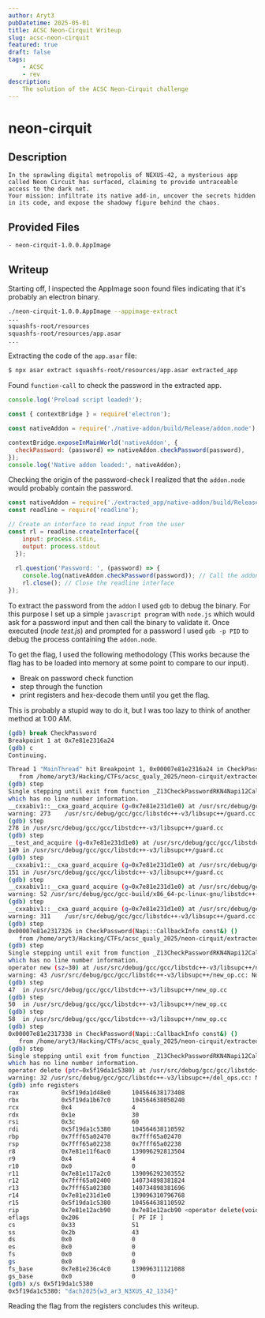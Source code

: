 ```yaml
---
author: Aryt3
pubDatetime: 2025-05-01
title: ACSC Neon-Cirquit Writeup
slug: acsc-neon-cirquit
featured: true
draft: false
tags:
    - ACSC
    - rev
description:
    The solution of the ACSC Neon-Cirquit challenge
---
```


# neon-cirquit 

## Description
```
In the sprawling digital metropolis of NEXUS-42, a mysterious app called Neon Circuit has surfaced, claiming to provide untraceable access to the dark net. 
Your mission: infiltrate its native add-in, uncover the secrets hidden in its code, and expose the shadowy figure behind the chaos.
```

## Provided Files
```
- neon-cirquit-1.0.0.AppImage
```

## Writeup

Starting off, I inspected the AppImage soon found files indicating that it's probably an electron binary. <br/>
```sh
./neon-cirquit-1.0.0.AppImage --appimage-extract
...
squashfs-root/resources
squashfs-root/resources/app.asar
...
```

Extracting the code of the `app.asar` file: <br/>
```sh
$ npx asar extract squashfs-root/resources/app.asar extracted_app
```

Found `function-call` to check the password in the extracted app.
```js
console.log('Preload script loaded!');

const { contextBridge } = require('electron');

const nativeAddon = require('./native-addon/build/Release/addon.node');

contextBridge.exposeInMainWorld('nativeAddon', {
  checkPassword: (password) => nativeAddon.checkPassword(password),
});
console.log('Native addon loaded:', nativeAddon);
```

Checking the origin of the password-check I realized that the `addon.node` would probably contain the password. <br/>
```js
const nativeAddon = require('./extracted_app/native-addon/build/Release/addon.node');
const readline = require('readline');

// Create an interface to read input from the user
const rl = readline.createInterface({
    input: process.stdin,
    output: process.stdout
  });
  
  rl.question('Password: ', (password) => {
    console.log(nativeAddon.checkPassword(password)); // Call the addon function
    rl.close(); // Close the readline interface
});
```

To extract the password from the `addon` I used `gdb` to debug the binary. 
For this purpose I set up a simple `javascript program` with `node.js` which would ask for a password input and then call the binary to validate it. 
Once executed (*node test.js*) and prompted for a password I used `gdb -p PID` to debug the process containing the `addon.node`. <br/>

To get the flag, I used the following methodology (This works because the flag has to be loaded into memory at some point to compare to our input). <br/> 
- Break on password check function <br/>
- step through the function <br/>
- print registers and hex-decode them until you get the flag. <br/>

This is probably a stupid way to do it, but I was too lazy to think of another method at 1:00 AM. <br/>
```sh
(gdb) break CheckPassword
Breakpoint 1 at 0x7e81e2316a24
(gdb) c
Continuing.

Thread 1 "MainThread" hit Breakpoint 1, 0x00007e81e2316a24 in CheckPassword(Napi::CallbackInfo const&) ()
   from /home/aryt3/Hacking/CTFs/acsc_qualy_2025/neon-cirquit/extracted_app/native-addon/build/Release/addon.node
(gdb) step
Single stepping until exit from function _Z13CheckPasswordRKN4Napi12CallbackInfoE,
which has no line number information.
__cxxabiv1::__cxa_guard_acquire (g=0x7e81e231d1e0) at /usr/src/debug/gcc/gcc/libstdc++-v3/libsupc++/guard.cc:273
warning: 273	/usr/src/debug/gcc/gcc/libstdc++-v3/libsupc++/guard.cc: No such file or directory
(gdb) step
278	in /usr/src/debug/gcc/gcc/libstdc++-v3/libsupc++/guard.cc
(gdb) step
__test_and_acquire (g=0x7e81e231d1e0) at /usr/src/debug/gcc/gcc/libstdc++-v3/libsupc++/guard.cc:149
149	in /usr/src/debug/gcc/gcc/libstdc++-v3/libsupc++/guard.cc
(gdb) step
__cxxabiv1::__cxa_guard_acquire (g=0x7e81e231d1e0) at /usr/src/debug/gcc/gcc/libstdc++-v3/libsupc++/guard.cc:151
151	in /usr/src/debug/gcc/gcc/libstdc++-v3/libsupc++/guard.cc
(gdb) step
__cxxabiv1::__cxa_guard_acquire (g=0x7e81e231d1e0) at /usr/src/debug/gcc/gcc-build/x86_64-pc-linux-gnu/libstdc++-v3/include/ext/atomicity.h:52
warning: 52	/usr/src/debug/gcc/gcc-build/x86_64-pc-linux-gnu/libstdc++-v3/include/ext/atomicity.h: No such file or directory
(gdb) step
__cxxabiv1::__cxa_guard_acquire (g=0x7e81e231d1e0) at /usr/src/debug/gcc/gcc/libstdc++-v3/libsupc++/guard.cc:311
warning: 311	/usr/src/debug/gcc/gcc/libstdc++-v3/libsupc++/guard.cc: No such file or directory
(gdb) step
0x00007e81e2317326 in CheckPassword(Napi::CallbackInfo const&) ()
   from /home/aryt3/Hacking/CTFs/acsc_qualy_2025/neon-cirquit/extracted_app/native-addon/build/Release/addon.node
(gdb) step
Single stepping until exit from function _Z13CheckPasswordRKN4Napi12CallbackInfoE,
which has no line number information.
operator new (sz=30) at /usr/src/debug/gcc/gcc/libstdc++-v3/libsupc++/new_op.cc:43
warning: 43	/usr/src/debug/gcc/gcc/libstdc++-v3/libsupc++/new_op.cc: No such file or directory
(gdb) step
47	in /usr/src/debug/gcc/gcc/libstdc++-v3/libsupc++/new_op.cc
(gdb) step
50	in /usr/src/debug/gcc/gcc/libstdc++-v3/libsupc++/new_op.cc
(gdb) step
58	in /usr/src/debug/gcc/gcc/libstdc++-v3/libsupc++/new_op.cc
(gdb) step
0x00007e81e2317338 in CheckPassword(Napi::CallbackInfo const&) ()
   from /home/aryt3/Hacking/CTFs/acsc_qualy_2025/neon-cirquit/extracted_app/native-addon/build/Release/addon.node
(gdb) step
Single stepping until exit from function _Z13CheckPasswordRKN4Napi12CallbackInfoE,
which has no line number information.
operator delete (ptr=0x5f19da1c5380) at /usr/src/debug/gcc/gcc/libstdc++-v3/libsupc++/del_ops.cc:32
warning: 32	/usr/src/debug/gcc/gcc/libstdc++-v3/libsupc++/del_ops.cc: No such file or directory
(gdb) info registers
rax            0x5f19da1d48e0      104564638173408
rbx            0x5f19da1b67c0      104564638050240
rcx            0x4                 4
rdx            0x1e                30
rsi            0x3c                60
rdi            0x5f19da1c5380      104564638110592
rbp            0x7fff65a02470      0x7fff65a02470
rsp            0x7fff65a02238      0x7fff65a02238
r8             0x7e81e11f6ac0      139096292813504
r9             0x4                 4
r10            0x0                 0
r11            0x7e81e117a2c0      139096292303552
r12            0x7fff65a02400      140734898381824
r13            0x7fff65a02380      140734898381696
r14            0x7e81e231d1e0      139096310796768
r15            0x5f19da1c5380      104564638110592
rip            0x7e81e12acb90      0x7e81e12acb90 <operator delete(void*, unsigned long)>
eflags         0x206               [ PF IF ]
cs             0x33                51
ss             0x2b                43
ds             0x0                 0
es             0x0                 0
fs             0x0                 0
gs             0x0                 0
fs_base        0x7e81e236c4c0      139096311121088
gs_base        0x0                 0
(gdb) x/s 0x5f19da1c5380
0x5f19da1c5380:	"dach2025{w3_ar3_N3XUS_42_1334}"
```

Reading the flag from the registers concludes this writeup. 